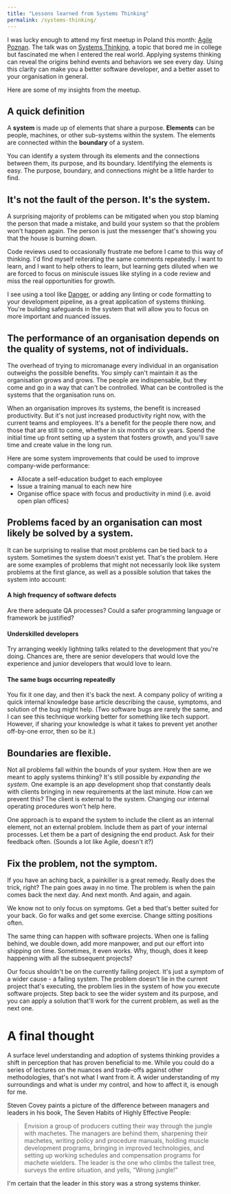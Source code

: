 ```yaml
---
title: "Lessons learned from Systems Thinking"
permalink: /systems-thinking/
---
```


I was lucky enough to attend my first meetup in Poland this month: [Agile Poznan](https://www.meetup.com/Agile-Poznan/events/242364938/). The talk was on [Systems Thinking](http://managedagile.com/what-is-systems-thinking-and-why-is-it-important/), a topic that bored me in college but fascinated me when I entered the real world. Applying systems thinking can reveal the origins behind events and behaviors we see every day. Using this clarity can make you a better software developer, and a better asset to your organisation in general. 

Here are some of my insights from the meetup.

## A quick definition

A **system** is made up of elements that share a purpose. **Elements** can be people, machines, or other sub-systems within the system. The elements are connected within the **boundary** of a system.

You can identify a system through its elements and the connections between them, its purpose, and its boundary. Identifying the elements is easy. The purpose, boundary, and connections might be a little harder to find.

## It's not the fault of the person. It's the system.

A surprising majority of problems can be mitigated when you stop blaming the person that made a mistake, and build your system so that the problem won't happen again. The person is just the messenger that's showing you that the house is burning down.

Code reviews used to occasionally frustrate me before I came to this way of thinking. I'd find myself reiterating the same comments repeatedly. I want to learn, and I want to help others to learn, but learning gets diluted when we are forced to focus on miniscule issues like styling in a code review and miss the real opportunities for growth.

I see using a tool like [Danger](http://danger.systems/ruby/), or adding any linting or code formatting to your development pipeline, as a great application of systems thinking. You're building safeguards in the system that will allow you to focus on more important and nuanced issues.

## The performance of an organisation depends on the quality of systems, not of individuals.

The overhead of trying to micromanage every individual in an organisation outweighs the possible benefits. You simply can't maintain it as the organisation grows and grows. The people are indispensable, but they come and go in a way that can't be controlled. What can be controlled is the systems that the organisation runs on.

When an organisation improves its systems, the benefit is increased productivity. But it's not just increased productivity right now, with the current teams and employees. It's a benefit for the people there now, and those that are still to come, whether in six months or six years. Spend the initial time up front setting up a system that fosters growth, and you'll save time and create value in the long run.

Here are some system improvements that could be used to improve company-wide performance:
- Allocate a self-education budget to each employee
- Issue a training manual to each new hire
- Organise office space with focus and productivity in mind (i.e. avoid open plan offices)

## Problems faced by an organisation can most likely be solved by a system.

It can be surprising to realise that most problems can be tied back to a system. Sometimes the system doesn't exist yet. That's the problem. Here are some examples of problems that might not necessarily look like system problems at the first glance, as well as a possible solution that takes the system into account:

#### A high frequency of software defects
Are there adequate QA processes? Could a safer programming language or framework be justified?

#### Underskilled developers
Try arranging weekly lightning talks related to the development that you're doing. Chances are, there are senior developers that would love the experience and junior developers that would love to learn.

#### The same bugs occurring repeatedly
You fix it one day, and then it's back the next. A company policy of writing a quick internal knowledge base article describing the cause, symptoms, and solution of the bug might help. (Two software bugs are rarely the same, and I can see this technique working better for something like tech support. However, if sharing your knowledge is what it takes to prevent yet another off-by-one error, then so be it.)

## Boundaries are flexible.

Not all problems fall within the bounds of your system. How then are we meant to apply systems thinking? It's still possible by *expanding the system*. One example is an app development shop that constantly deals with clients bringing in new requirements at the last minute. How can we prevent this? The client is external to the system. Changing our internal operating procedures won't help here.

One approach is to expand the system to include the client as an internal element, not an external problem. Include them as part of your internal processes. Let them be a part of designing the end product. Ask for their feedback often. (Sounds a lot like Agile, doesn't it?)

## Fix the problem, not the symptom.

If you have an aching back, a painkiller is a great remedy. Really does the trick, right? The pain goes away in no time. The problem is when the pain comes back the next day. And next month. And again, and again. 

We know not to only focus on symptoms. Get a bed that's better suited for your back. Go for walks and get some exercise. Change sitting positions often. 

The same thing can happen with software projects. When one is falling behind, we double down, add more manpower, and put our effort into shipping on time. Sometimes, it even works. Why, though, does it keep happening with all the subsequent projects?

Our focus shouldn't be on the currently failing project. It's just a symptom of a wider cause - a failing system. The problem doesn't lie in the current project that's executing, the problem lies in the system of how you execute software projects. Step back to see the wider system and its purpose, and you can apply a solution that'll work for the current problem, as well as the next one.

# A final thought

A surface level understanding and adoption of systems thinking provides a shift in perception that has proven beneficial to me. While you could do a series of lectures on the nuances and trade-offs against other methodologies, that's not what I want from it. A wider understanding of my surroundings and what is under my control, and how to affect it, is enough for me. 

Steven Covey paints a picture of the difference between managers and leaders in his book, The Seven Habits of Highly Effective People:
> Envision a group of producers cutting their way through the jungle with machetes. 
> The managers are behind them, sharpening their machetes, writing policy and procedure manuals, holding muscle development programs, bringing in improved technologies, and setting up working schedules and compensation programs for machete wielders.
> The leader is the one who climbs the tallest tree, surveys the entire situation, and yells, “Wrong jungle!” 

I'm certain that the leader in this story was a strong systems thinker.
